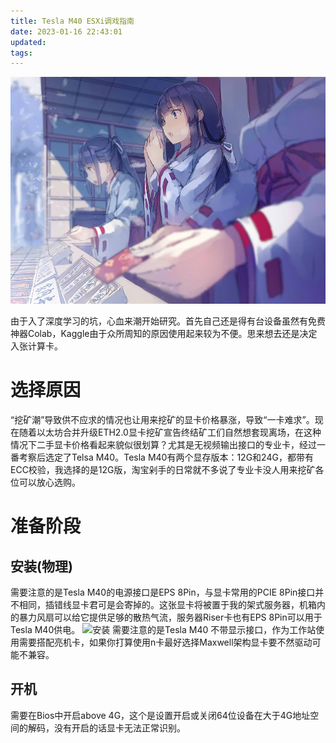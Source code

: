```yaml
---
title: Tesla M40 ESXi调戏指南
date: 2023-01-16 22:43:01
updated:
tags:
---
```


![cover](images/hello-world.md/hello.jpg)

由于入了深度学习的坑，心血来潮开始研究。首先自己还是得有台设备虽然有免费神器Colab，Kaggle由于众所周知的原因使用起来较为不便。思来想去还是决定入张计算卡。

<!-- more -->

# 选择原因
“挖矿潮”导致供不应求的情况也让用来挖矿的显卡价格暴涨，导致“一卡难求”。现在随着以太坊合并升级ETH2.0显卡挖矿宣告终结矿工们自然想套现离场，在这种情况下二手显卡价格看起来貌似很划算？尤其是无视频输出接口的专业卡，经过一番考察后选定了Telsa M40。Tesla M40有两个显存版本：12G和24G，都带有ECC校验，我选择的是12G版，淘宝剁手的日常就不多说了专业卡没人用来挖矿各位可以放心选购。

# 准备阶段

## 安装(物理)
需要注意的是Tesla M40的电源接口是EPS 8Pin，与显卡常用的PCIE 8Pin接口并不相同，插错线显卡君可是会寄掉的。这张显卡将被置于我的架式服务器，机箱内的暴力风扇可以给它提供足够的散热气流，服务器Riser卡也有EPS 8Pin可以用于Tesla M40供电。
![安装](1.jpg)
需要注意的是Tesla M40 不带显示接口，作为工作站使用需要搭配亮机卡，如果你打算使用n卡最好选择Maxwell架构显卡要不然驱动可能不兼容。

## 开机
需要在Bios中开启above 4G，这个是设置开启或关闭64位设备在大于4G地址空间的解码，没有开启的话显卡无法正常识别。